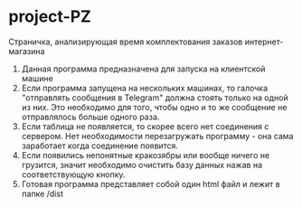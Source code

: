 # project-PZ
Страничка, анализирующая время комплектования заказов интернет-магазина     

1. Данная программа предназначена для запуска на клиентской машине
2. Если программа запущена на нескольких машинах, то галочка "отправлять сообщения в Telegram" должна стоять только на одной из них. Это необходимо для того, чтобы одно и то же сообщение не отправлялось больше одного раза.
3. Если таблица не появляется, то скорее всего нет соединения с сервером. Нет необходимости перезагружать программу - она сама заработает когда соединение появится.
4. Если появились непонятные кракозябры или вообще ничего не грузится, значит необходимо очистить базу данных нажав на соответствующую кнопку.
5. Готовая программа представляет собой один html файл и лежит в папке /dist
